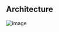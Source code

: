 ## Architecture
![image](https://github.com/For-Lionz-12/ForLionz12_BE/assets/121356687/a4817912-bd7f-4db2-a02b-19fb7211bbaf)
